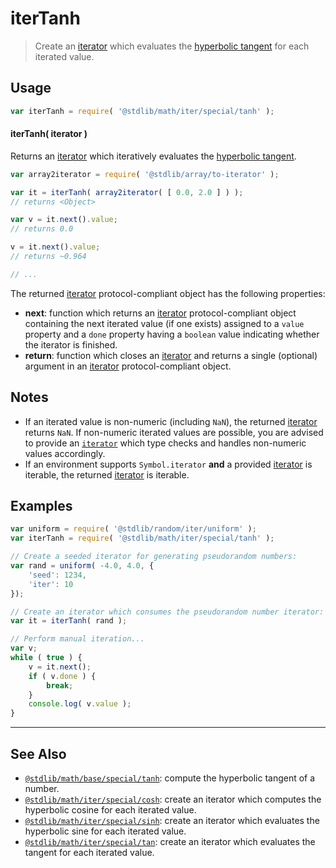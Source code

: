 <!--

@license Apache-2.0

Copyright (c) 2020 The Stdlib Authors.

Licensed under the Apache License, Version 2.0 (the "License");
you may not use this file except in compliance with the License.
You may obtain a copy of the License at

   http://www.apache.org/licenses/LICENSE-2.0

Unless required by applicable law or agreed to in writing, software
distributed under the License is distributed on an "AS IS" BASIS,
WITHOUT WARRANTIES OR CONDITIONS OF ANY KIND, either express or implied.
See the License for the specific language governing permissions and
limitations under the License.

-->

# iterTanh

> Create an [iterator][mdn-iterator-protocol] which evaluates the [hyperbolic tangent][@stdlib/math/base/special/tanh] for each iterated value.

<!-- Section to include introductory text. Make sure to keep an empty line after the intro `section` element and another before the `/section` close. -->

<section class="intro">

</section>

<!-- /.intro -->

<!-- Package usage documentation. -->

<section class="usage">

## Usage

```javascript
var iterTanh = require( '@stdlib/math/iter/special/tanh' );
```

#### iterTanh( iterator )

Returns an [iterator][mdn-iterator-protocol] which iteratively evaluates the [hyperbolic tangent][@stdlib/math/base/special/tanh].

```javascript
var array2iterator = require( '@stdlib/array/to-iterator' );

var it = iterTanh( array2iterator( [ 0.0, 2.0 ] ) );
// returns <Object>

var v = it.next().value;
// returns 0.0

v = it.next().value;
// returns ~0.964

// ...
```

The returned [iterator][mdn-iterator-protocol] protocol-compliant object has the following properties:

-   **next**: function which returns an [iterator][mdn-iterator-protocol] protocol-compliant object containing the next iterated value (if one exists) assigned to a `value` property and a `done` property having a `boolean` value indicating whether the iterator is finished.
-   **return**: function which closes an [iterator][mdn-iterator-protocol] and returns a single (optional) argument in an [iterator][mdn-iterator-protocol] protocol-compliant object.

</section>

<!-- /.usage -->

<!-- Package usage notes. Make sure to keep an empty line after the `section` element and another before the `/section` close. -->

<section class="notes">

## Notes

-   If an iterated value is non-numeric (including `NaN`), the returned [iterator][mdn-iterator-protocol] returns `NaN`. If non-numeric iterated values are possible, you are advised to provide an [`iterator`][mdn-iterator-protocol] which type checks and handles non-numeric values accordingly.
-   If an environment supports `Symbol.iterator` **and** a provided [iterator][mdn-iterator-protocol] is iterable, the returned [iterator][mdn-iterator-protocol] is iterable.

</section>

<!-- /.notes -->

<!-- Package usage examples. -->

<section class="examples">

## Examples

<!-- eslint no-undef: "error" -->

```javascript
var uniform = require( '@stdlib/random/iter/uniform' );
var iterTanh = require( '@stdlib/math/iter/special/tanh' );

// Create a seeded iterator for generating pseudorandom numbers:
var rand = uniform( -4.0, 4.0, {
    'seed': 1234,
    'iter': 10
});

// Create an iterator which consumes the pseudorandom number iterator:
var it = iterTanh( rand );

// Perform manual iteration...
var v;
while ( true ) {
    v = it.next();
    if ( v.done ) {
        break;
    }
    console.log( v.value );
}
```

</section>

<!-- /.examples -->

<!-- Section to include cited references. If references are included, add a horizontal rule *before* the section. Make sure to keep an empty line after the `section` element and another before the `/section` close. -->

<section class="references">

</section>

<!-- /.references -->

<!-- Section for related `stdlib` packages. Do not manually edit this section, as it is automatically populated. -->

<section class="related">

* * *

## See Also

-   [`@stdlib/math/base/special/tanh`][@stdlib/math/base/special/tanh]: compute the hyperbolic tangent of a number.
-   [`@stdlib/math/iter/special/cosh`][@stdlib/math/iter/special/cosh]: create an iterator which computes the hyperbolic cosine for each iterated value.
-   [`@stdlib/math/iter/special/sinh`][@stdlib/math/iter/special/sinh]: create an iterator which evaluates the hyperbolic sine for each iterated value.
-   [`@stdlib/math/iter/special/tan`][@stdlib/math/iter/special/tan]: create an iterator which evaluates the tangent for each iterated value.

</section>

<!-- /.related -->

<!-- Section for all links. Make sure to keep an empty line after the `section` element and another before the `/section` close. -->

<section class="links">

[mdn-iterator-protocol]: https://developer.mozilla.org/en-US/docs/Web/JavaScript/Reference/Iteration_protocols#The_iterator_protocol

<!-- <related-links> -->

[@stdlib/math/base/special/tanh]: https://github.com/stdlib-js/stdlib/tree/develop/lib/node_modules/%40stdlib/math/base/special/tanh

[@stdlib/math/iter/special/cosh]: https://github.com/stdlib-js/stdlib/tree/develop/lib/node_modules/%40stdlib/math/iter/special/cosh

[@stdlib/math/iter/special/sinh]: https://github.com/stdlib-js/stdlib/tree/develop/lib/node_modules/%40stdlib/math/iter/special/sinh

[@stdlib/math/iter/special/tan]: https://github.com/stdlib-js/stdlib/tree/develop/lib/node_modules/%40stdlib/math/iter/special/tan

<!-- </related-links> -->

</section>

<!-- /.links -->
